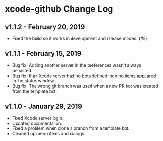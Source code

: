 # xcode-github Change Log

## v1.1.2 - February 20, 2019
* Fixed the build so it works in development and release modes. (#8)

## v1.1.1 - February 15, 2019
* Bug fix: Adding another server in the preferences wasn't always persisted.
* Bug fix: If an Xcode server had no bots defined then no items appeared in the status window.
* Bug fix: The wrong git branch was used when a new PR bot was created from the template bot.

## v1.1.0 - January 29, 2019
* Fixed Xcode server login.
* Updated documentation.
* Fixed a problem when clone a branch from a template bot.
* Cleaned up menu items and dialogs.
